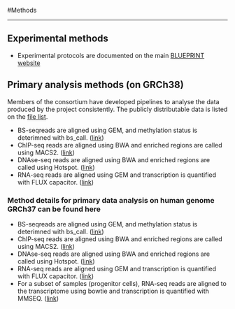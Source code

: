 #Methods
***
## Experimental methods
* Experimental protocols are documented on the main [BLUEPRINT website](http://www.blueprint-epigenome.eu/index.cfm?p=7BF8A4B6-F4FE-861A-2AD57A08D63D0B58)

## Primary analysis methods (on GRCh38)

Members of the consortium have developed pipelines to analyse the data produced by the project consistently. The publicly distributable data is listed on the [file list](#/files).

* BS-seqreads are aligned using GEM, and methylation status is deterimned with bs\_call. ([link](#/md/bs_seq_grch38)) 
* ChIP-seq reads are aligned using BWA and enriched regions are called using MACS2. ([link](#/md/chip_seq_grch38))
* DNAse-seq reads are aligned using BWA and enriched regions are called using Hotspot. ([link](#/md/dnase_seq_grch38))
* RNA-seq reads are aligned using GEM and transcription is quantified with FLUX capacitor. ([link](#/md/rna_seq_grch38))

 
### Method details for primary data analysis on human genome GRCh37 can be found here
 
* BS-seqreads are aligned using GEM, and methylation status is deterimned with bs\_call. ([link](#/md/bs_seq_grch37)) 
* ChIP-seq reads are aligned using BWA and enriched regions are called using MACS2. ([link](#/md/chip_seq_grch37))
* DNAse-seq reads are aligned using BWA and enriched regions are called using Hotspot. ([link](#/md/dnase_seq_grch37))
* RNA-seq reads are aligned using GEM and transcription is quantified with FLUX capacitor. ([link](#/md/rna_seq_grch37))
* For a subset of samples (progenitor cells), RNA-seq reads are aligned to the transcriptome using bowtie and transcription is quantified with MMSEQ. ([link](#/md/rna_seq_cu_grch37))


<!-- ##Secondary analysis methods

The secondary analysis products are described in more detail [here](#/md/secondary_analysis).

* Cell-type specific DNase-hypersensitive sites and co-occurring transcription factors analysis ([link](#/md/secondary_analysis/Cell-type_specific_DNase-hypersensitive_sites_20150128))
* CoSI and other sample specific RNA-Seq analysis ([link](#/md/secondary_analysis/CoSI_analysis_of_RNA-seq_data_20150128))
* Ensembl Regulatory Build with cell type specific activity ([link](#/md/secondary_analysis/Ensembl_Regulatory_Build_20150128))
* Nucleosome detection and histone annotation ([link](#/md/secondary_analysis/Nucleosome_detection_and_histone_annotation_20150128))
* PCA analysis of ChIP-Seq data ([link](#/md/secondary_analysis/PCA_analysis_of_ChIP-Seq_data_20150128))
* RnBeads analysis of DNA methylation profiles ([link](#/md/secondary_analysis/RnBeads_analysis_for_Methylation_data_20150128))
* ChromHmm Segmentation of ChIP-Seq data ([link](#/md/secondary_analysis/Segmentation_of_ChIP-Seq_data_20150128))
-->

